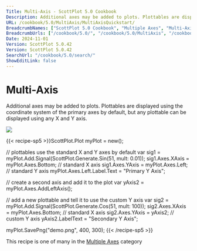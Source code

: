 ```yaml
---
Title: Multi-Axis - ScottPlot 5.0 Cookbook
Description: Additional axes may be added to plots. Plottables are displayed using the coordinate system of the primary axes by default, but any plottable can be displayed using any X and Y axis.
URL: /cookbook/5.0/MultiAxis/MultiAxisQuickstart/
BreadcrumbNames: ["ScottPlot 5.0 Cookbook", "Multiple Axes", "Multi-Axis"]
BreadcrumbUrls: ["/cookbook/5.0/", "/cookbook/5.0/MultiAxis", "/cookbook/5.0/MultiAxis/MultiAxisQuickstart"]
Date: 2024-11-01
Version: ScottPlot 5.0.42
Version: ScottPlot 5.0.42
SearchUrl: "/cookbook/5.0/search/"
ShowEditLink: false
---
```



<div class='d-flex align-items-center mt-5'>
<h1 class='me-2 text-dark my-0 border-0'>Multi-Axis</h1>
</div>

Additional axes may be added to plots. Plottables are displayed using the coordinate system of the primary axes by default, but any plottable can be displayed using any X and Y axis.

[![](/cookbook/5.0/images/MultiAxisQuickstart.png?241101192719)](/cookbook/5.0/images/MultiAxisQuickstart.png?241101192719)

{{< recipe-sp5 >}}ScottPlot.Plot myPlot = new();

// plottables use the standard X and Y axes by default
var sig1 = myPlot.Add.Signal(ScottPlot.Generate.Sin(51, mult: 0.01));
sig1.Axes.XAxis = myPlot.Axes.Bottom; // standard X axis
sig1.Axes.YAxis = myPlot.Axes.Left; // standard Y axis
myPlot.Axes.Left.Label.Text = "Primary Y Axis";

// create a second axis and add it to the plot
var yAxis2 = myPlot.Axes.AddLeftAxis();

// add a new plottable and tell it to use the custom Y axis
var sig2 = myPlot.Add.Signal(ScottPlot.Generate.Cos(51, mult: 100));
sig2.Axes.XAxis = myPlot.Axes.Bottom; // standard X axis
sig2.Axes.YAxis = yAxis2; // custom Y axis
yAxis2.LabelText = "Secondary Y Axis";

myPlot.SavePng("demo.png", 400, 300);
{{< /recipe-sp5 >}}

<div class='my-5 text-center'>This recipe is one of many in the <a href='/cookbook/5.0/MultiAxis'>Multiple Axes</a> category</div>


